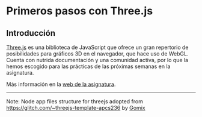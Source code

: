 # Primeros pasos con Three.js

## Introducción

[Three.js](https://threejs.org/) es una biblioteca de JavaScript que ofrece un gran repertorio de posibilidades para gráficos 3D en el navegador, que hace uso de WebGL. Cuenta
con nutrida documentación y una comunidad activa, por lo que la hemos escogido para las prácticas de las próximas semanas en la asignatura.

Más información en la [web de la asignatura](https://github.com/otsedom/otsedom.github.io/blob/main/IG/README.md).

----------------------------
Note: Node app files structure for threejs adopted from <https://glitch.com/~threejs-template-apcs236> by [Gomix](https://gomix.com/about)
